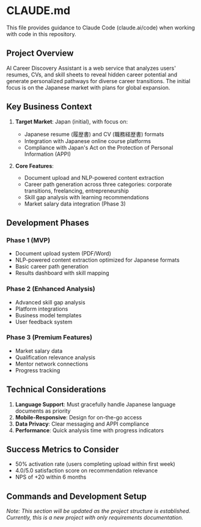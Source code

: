 # CLAUDE.md

This file provides guidance to Claude Code (claude.ai/code) when working with code in this repository.

## Project Overview

AI Career Discovery Assistant is a web service that analyzes users' resumes, CVs, and skill sheets to reveal hidden career potential and generate personalized pathways for diverse career transitions. The initial focus is on the Japanese market with plans for global expansion.

## Key Business Context

1. **Target Market**: Japan (initial), with focus on:
   - Japanese resume (履歴書) and CV (職務経歴書) formats
   - Integration with Japanese online course platforms
   - Compliance with Japan's Act on the Protection of Personal Information (APPI)

2. **Core Features**:
   - Document upload and NLP-powered content extraction
   - Career path generation across three categories: corporate transitions, freelancing, entrepreneurship
   - Skill gap analysis with learning recommendations
   - Market salary data integration (Phase 3)

## Development Phases

### Phase 1 (MVP)
- Document upload system (PDF/Word)
- NLP-powered content extraction optimized for Japanese formats
- Basic career path generation
- Results dashboard with skill mapping

### Phase 2 (Enhanced Analysis)
- Advanced skill gap analysis
- Platform integrations
- Business model templates
- User feedback system

### Phase 3 (Premium Features)
- Market salary data
- Qualification relevance analysis
- Mentor network connections
- Progress tracking

## Technical Considerations

1. **Language Support**: Must gracefully handle Japanese language documents as priority
2. **Mobile-Responsive**: Design for on-the-go access
3. **Data Privacy**: Clear messaging and APPI compliance
4. **Performance**: Quick analysis time with progress indicators

## Success Metrics to Consider

- 50% activation rate (users completing upload within first week)
- 4.0/5.0 satisfaction score on recommendation relevance
- NPS of +20 within 6 months

## Commands and Development Setup

*Note: This section will be updated as the project structure is established. Currently, this is a new project with only requirements documentation.*